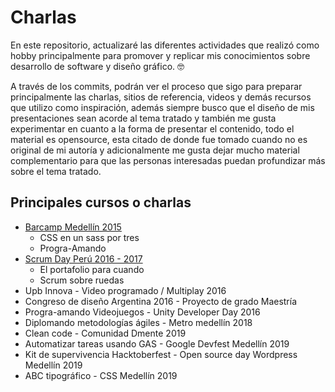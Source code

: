 # Charlas

En este repositorio, actualizaré las diferentes actividades que realizó como hobby principalmente para promover y replicar mis conocimientos sobre desarrollo de software y diseño gráfico. :nerd_face:

A través de los commits, podrán ver el proceso que sigo para preparar principalmente las charlas, sitios de referencia, videos y demás recursos que utilizo como inspiración, además siempre busco que el diseño de mis presentaciones sean acorde al tema tratado y también me gusta experimentar en cuanto a la forma de presentar el contenido, todo el material es opensource, esta citado de donde fue tomado cuando no es original de mi autoría y adicionalmente me gusta dejar mucho material complementario para que las personas interesadas puedan profundizar más sobre el tema tratado.

## Principales cursos o charlas  

- [Barcamp Medellín 2015](https://www.facebook.com/BarCampMedellin/)
    - CSS en un sass por tres  
    - Progra-Amando  
- [Scrum Day Perú 2016 - 2017](scrumdayperu.org)
    - El portafolio para cuando
    - Scrum sobre ruedas
- Upb Innova - Video programado / Multiplay 2016   
- Congreso de diseño Argentina 2016 - Proyecto de grado Maestría  
- Progra-amando Videojuegos  - Unity Developer Day 2016  
- Diplomando metodologías ágiles - Metro medellín 2018  
- Clean code - Comunidad Dmente 2019
- Automatizar tareas usando GAS - Google Devfest Medellín 2019
- Kit de supervivencia Hacktoberfest - Open source day Wordpress Medellín 2019
- ABC tipográfico - CSS Medellín 2019






